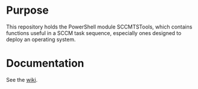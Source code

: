 # Purpose
This repository holds the PowerShell module SCCMTSTools, which contains functions useful in a SCCM task sequence, especially ones designed to deploy an operating system.

# Documentation
See the [wiki](https://github.com/cwru-non-academic/posh-sccmtstools/wiki).